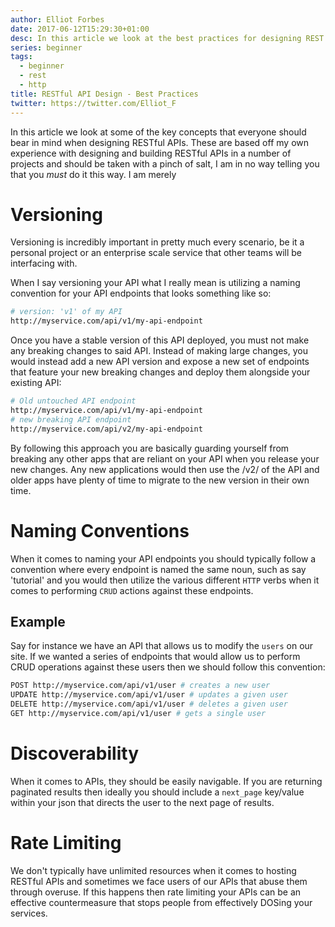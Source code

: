 ```yaml
---
author: Elliot Forbes
date: 2017-06-12T15:29:30+01:00
desc: In this article we look at the best practices for designing REST APIs
series: beginner
tags:
  - beginner
  - rest
  - http
title: RESTful API Design - Best Practices
twitter: https://twitter.com/Elliot_F
---
```


In this article we look at some of the key concepts that everyone should bear in
mind when designing RESTful APIs. These are based off my own experience with
designing and building RESTful APIs in a number of projects and should be taken
with a pinch of salt, I am in no way telling you that you _must_ do it this way.
I am merely

# Versioning

Versioning is incredibly important in pretty much every scenario, be it a
personal project or an enterprise scale service that other teams will be
interfacing with.

When I say versioning your API what I really mean is utilizing a naming
convention for your API endpoints that looks something like so:

```bash
# version: 'v1' of my API
http://myservice.com/api/v1/my-api-endpoint
```

Once you have a stable version of this API deployed, you must not make any
breaking changes to said API. Instead of making large changes, you would instead
add a new API version and expose a new set of endpoints that feature your new
breaking changes and deploy them alongside your existing API:

```bash
# Old untouched API endpoint
http://myservice.com/api/v1/my-api-endpoint
# new breaking API endpoint
http://myservice.com/api/v2/my-api-endpoint
```

By following this approach you are basically guarding yourself from breaking any
other apps that are reliant on your API when you release your new changes. Any
new applications would then use the /v2/ of the API and older apps have plenty
of time to migrate to the new version in their own time.

# Naming Conventions

When it comes to naming your API endpoints you should typically follow a
convention where every endpoint is named the same noun, such as say 'tutorial'
and you would then utilize the various different `HTTP` verbs when it comes to
performing `CRUD` actions against these endpoints.

## Example

Say for instance we have an API that allows us to modify the `users` on our
site. If we wanted a series of endpoints that would allow us to perform CRUD
operations against these users then we should follow this convention:

```bash
POST http://myservice.com/api/v1/user # creates a new user
UPDATE http://myservice.com/api/v1/user # updates a given user
DELETE http://myservice.com/api/v1/user # deletes a given user
GET http://myservice.com/api/v1/user # gets a single user
```



# Discoverability

When it comes to APIs, they should be easily navigable. If you are returning
paginated results then ideally you should include a `next_page` key/value within
your json that directs the user to the next page of results.

# Rate Limiting

We don't typically have unlimited resources when it comes to hosting RESTful
APIs and sometimes we face users of our APIs that abuse them through overuse. If
this happens then rate limiting your APIs can be an effective countermeasure
that stops people from effectively DOSing your services.
